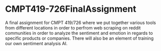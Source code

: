 # CMPT419-726FinalAssignment
A final assignment for CMPT 419/726 where we put together various tools from different locations in order to perfrom web scraping on reddit communities in order to analyze the sentiment and emotion in regards to specific products or companies. There will also be an element of training our own sentiment analysis AI. 
